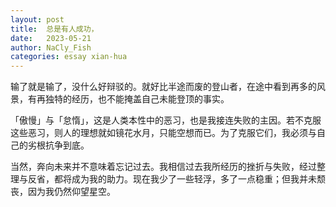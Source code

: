 ```yaml
---
layout: post
title:  总是有人成功，
date:   2023-05-21
author: NaCly_Fish
categories: essay xian-hua
---
```


输了就是输了，没什么好辩驳的。就好比半途而废的登山者，在途中看到再多的风景，有再独特的经历，也不能掩盖自己未能登顶的事实。

「傲慢」与「怠惰」，这是人类本性中的恶习，也是我接连失败的主因。若不克服这些恶习，则人的理想就如镜花水月，只能空想而已。为了克服它们，我必须与自己的劣根抗争到底。

当然，奔向未来并不意味着忘记过去。我相信过去我所经历的挫折与失败，经过整理与反省，都将成为我的助力。现在我少了一些轻浮，多了一点稳重；但我并未颓丧，因为我仍然仰望星空。